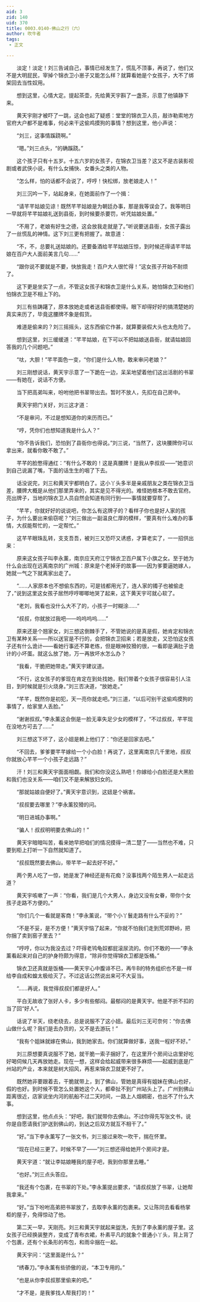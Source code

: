 ```yaml
---
aid: 3
zid: 140
uid: 370
title: 0003.0140-佛山之行（六）
author: 吹牛者
tags: 
 - 正文

---
```




　　淡定！淡定！刘三告诫自己，事情已经发生了，慌乱不顶事，再说了，他们又不是大明屁民，宰掉个锦衣卫小崽子又能怎么样？就算看她是个女孩子，大不了绑架回去当性奴用。

　　想到这里，心情大定。提起茶壶，先给黄天宇斟了一盏茶，示意了他镇静下来。

　　黄天宇刚才被吓了一跳，这会也起了疑惑：堂堂的锦衣卫人员，敲诈勒索地方官府大户都不是难事，何必来干这偷鸡摸狗的事情？想到这里，他小声说：

　　“刘三，这事情蹊跷啊。”

　　“嗯。”刘三点头，“的确蹊跷。”

　　这个孩子只有十五岁。十五六岁的女孩子，在锦衣卫当差？这又不是古装影视剧或者武侠小说，有什么女捕快、女番头之类的人物。

　　“怎么样，怕的话都不会说了，哼哼！快松绑，放老娘走人！”

　　刘三沉吟一下，站起身来，在她面前作了一个揖：

　　“请芊芊姑娘见谅！既然芊芊姑娘是为朝廷办事，那是我等误会了。我等明日一早就将芊芊姑娘礼送到县衙，到时候要杀要罚，听凭姑娘处置。”

　　“不用了，老娘有好生之德，这会放我走就是了。”听说要送县衙，女孩子露出了一丝慌乱的神情。这下刘三更有把握了。故意道：

　　“不，不，总要礼送姑娘的。还要备酒给芊芊姑娘压惊，到时候还得请芊芊姑娘在百户大人面前美言几句……”

　　“跟你说不要就是不要，快放我走！百户大人很忙得！”这女孩子开始不耐烦了。

　　这下更是坐实了一点，不管这女孩子和锦衣卫是什么关系，她怕锦衣卫和他们怕锦衣卫是不相上下的。

　　刘三有些踌躇了，原本放她走或者送县衙都使得。眼下却得好好的搞清楚她的真实来历了，毕竟这腰牌不象是假货。

　　难道是偷来的？刘三摇摇头，这东西偷它作甚，就算要装假大头也太危险了。

　　想到这里，刘三缓缓道：“芊芊姑娘，在下可以不把姑娘送县衙，就请姑娘回答我的几个问题吧。”

　　“呔，大胆！”芊芊面色一变，“你们是什么人物，敢来审问老娘？”

　　刘三刚想说话，黄天宇示意了一下跪在一边，呆呆地望着他们这出活剧的书翠——有她在，说话不方便。

　　当下把高弟叫来，吩咐他把书翠带出去。暂时不放人，先扣在自己房中。

　　黄天宇把门关好，刘三这才道：

　　“不是审问，不过是想知道你的来历而已。”

　　“哼，凭你们也想知道我是什么人？”

　　“你不告诉我们，恐怕到了县衙你也得说。”刘三说，“当然了，这块腰牌你可以拿出来，就看你敢不敢了。”

　　芊芊的脸憋得通红：“有什么不敢的！这是真腰牌！是我从李叔叔——”她意识到自己说漏了嘴，下面的话生生的咽了下去。

　　话没说完，刘三和黄天宇都明白了。这小丫头多半是亲戚朋友之类在锦衣卫当差，腰牌大概是从他们那里弄来的，其实是见不得光的。难怪她根本不敢去官府。亮出牌子，当地的锦衣卫人员自然会知道有同行到——事情就要穿帮了。

　　“芊芊，你就好好的说说吧，你怎么有这牌子的？看样子你也是好人家的孩子，为什么要出来偷窃呢？”刘三做出一副温良仁厚的模样，“要真有什么难办的事情，大叔能帮忙的，一定帮忙。”

　　这芊芊眼珠乱转，支支吾吾，被刘三又恐吓又诱惑，才算老实了，一一招供出来：

　　原来这女孩子叫李永薰，南京应天府江宁锦衣卫百户属下小旗之女。至于她为什么会出现在远离南京的广州城：原来是个老掉牙的故事——因为爹要逼她嫁人，她就一气之下就离家出走了。

　　“……人家原本也不想偷东西的，可是钱都用光了，连人家的镯子也被偷走了，”说到这里这女孩子居然哼哼唧唧地哭了起来，这下黄天宇可就心软了。

　　“老刘，我看也没什么大不了的，小孩子一时糊涂……”

　　“叔叔，你就放过我吧——呜呜呜呜……”

　　原来还是个翘家女，刘三想这倒棘手了，不管她说的是真是假，她肯定和锦衣卫有某种关系——所以送官是不行的，会把锦衣卫招来；若是放走，又恐怕这女孩子还有什么诡计——看她行事还不算老练，但是眼神狡猾的很，一看即是满肚子诡计的小坏蛋。就这么放了她，万一再放坏水怎么办？

　　“我看，干脆把她带走。”黄天宇建议道。

　　“不行，这女孩子的爹现在肯定在到处找她，我们带着个女孩子很容易引人注目，到时候就是引火烧身。”刘三否决道，“放她走。”

　　“芊芊，既然你是初犯，天一亮你就走吧。”刘三道，“以后可别干这偷鸡摸狗的事情了，给家里人丢脸。”

　　“谢谢叔叔。”李永薰这会倒是一脸无辜失足少女的模样了，“不过叔叔，芊芊现在没地方可去了……”

　　刘三想这下坏了，这小妞是赖上他们了：“你还是回家去吧。”

　　“不回去，爹爹要芊芊嫁给一个小白脸！再说了，这里离南京几千里地，叔叔你就放心芊芊一个小孩子走远路？”

　　汗！刘三和黄天宇面面相觑。我们和你没这么熟吧！你嫁给小白脸还是大黑脸和我们也没关系——咱们又不是来解放妇女的。

　　“那就姑娘自便好了。”黄天宇意识到，这妞是个祸害。

　　“叔叔要去哪里？”李永薰狡猾的问。

　　“明日进城办事啊。”

　　“骗人！叔叔明明要去佛山的！”

　　黄天宇暗暗叫苦，看来她早把咱们的情况摸得一清二楚了——当然也不难，只要到柜上打听一下自然就知道了。

　　“叔叔既然要去佛山，带芊芊一起去好不好。”

　　两个男人吃了一惊，她是发了神经还是有花痴？没事找两个陌生男人一起走远道？

　　黄天宇咳嗽了一声：“你看，我们是几个大男人，身边又没有女眷，带你个女孩子走路不方便的。”

　　“你们几个一看就是客商！”李永薰说，“带个小丫鬟走路有什么不妥的？”

　　“不是不妥，是不方便！”黄天宇恼了起来，“你就不怕我们走到荒郊野岭，把你捆了卖到窑子里去？”

　　“哼哼，你以为我没去过？吓得老鸨龟奴都屁滚尿流的。你们不敢的——”李永薰看起来对自己的护身符颇为得意，“除非你觉得锦衣卫都是饭桶。”

　　锦衣卫还真就是饭桶——黄天宇心中腹诽不已，再牛B的特务组织也不是一样给李自成和蝗太极给灭了。不过这话公然说出来可不大妥当。

　　“……再说，我觉得叔叔们都是好人。”

　　平白无故收了张好人卡，多少有些郁闷。最郁闷的是黄天宇。他是不折不扣的当了回“好人”。

　　话说了半天，绕老绕去，总是说服不了这小妞。最后刘三无可奈何：“你去佛山做什么呢？我们是去办货的，又不是去游玩！”

　　“我有个姐妹就嫁在佛山，我到她家去。你们就算做好事，送我一程好不好。”

　　刘三原想要真说服不了她，就干脆一索子捆好了，在这里开个房间让店里好吃好喝伺候几天再放她走。现在一想，这样会给起威带来很多麻烦——起威到底是广州站的产业，本来就是树大招风，再惹来锦衣卫就更不好了。

　　既然她非要跟着去，干脆就带上，到了佛山，管她是真得有姐妹在佛山也好，假的也好。到时候不管怎么处置她这个人，都牵扯不到广州站头上了。广州到佛山距离很近，店家说坐内河的航船不过二天时间，一路上人烟稠密，也出不了什么大事。

　　想到这里，他点点头：“好吧，我们就带你去佛山。不过你得先写张文书，说你是自愿请我们护送到佛山的，到达之后双方就互不相干了。”

　　“好。”当下李永薰写了一张文书，刘三接过来吹一吹干，揣在怀里。

　　“现在已经三更了。时候不早了——”刘三想还得给她开个房间才是。

　　黄天宇道：“就让李姑娘睡我的屋子吧，我到你那里去睡。”

　　“也好。”刘三点头答应。

　　“我还有个包裹，在书翠的下处。”李永薰提出要求，“请叔叔放了书翠，让她帮我拿来。”

　　“好。”当下吩咐高弟把书翠放了，去取李永薰的包裹来。又让陈同去看看杨掌柜的屋子，免得惊动了他。

　　第二天一早，天刚亮。刘三和黄天宇就起来盥洗，先到了李永薰的屋子里。这女孩子已经换装整齐，变成了青布衣裙，朴素平凡的就象个普通小丫头，背上背了个包裹，还有个长条形的布包，和雨伞捆在一起。

　　黄天宇问：“这里面是什么？”

　　“绣春刀。”李永薰有些骄傲的说，“本卫专用的。”

　　“也是从你李叔叔那里偷来的吧。”

　　“才不是，是我爹找人帮我打的！”



